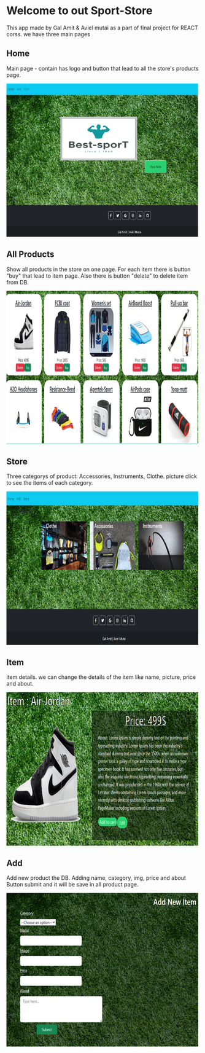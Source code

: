 # Welcome to out Sport-Store
This app made by Gal Amit & Aviel mutai as a part of final project for REACT corss.
we have three main pages

## Home 
Main page - contain has logo and button that lead to all the store's products page.

<img src="src\README_img\home.jpg"  width="500" height="400" alt="Alt text1" >

## All Products 
Show all products in the store on one page.
For each item there is button "buy" that lead to item page.
Also there is button "delete" to delete item from DB.

<img src="src\README_img\AllProducts.png" width="500" height="400" alt="Alt text2" >

## Store 
Three categorys of product: Accessories, Instruments, Clothe.
picture click to see the items of each category.

<img src="src\README_img\Storeimg.png"  width="500" height="400" alt="Alt text3" >

## Item
item details. we can change the details of the item like name, picture, price and about.

<img src="src\README_img\ItemDetails.png"  width="500" height="400" alt="Alt text4" >

## Add 
Add new product the DB.
Adding name, category, img, price and about
Button submit and it will be save in all product page.

<img src="src\README_img\Add Product.png"  width="500" height="400" alt="Alt text5" >
 

